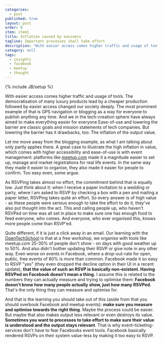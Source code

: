 ```yaml
---
categories: 
  - post
published: true
layout: post
order: 0
item: item1
title: Inflation caused by easiness
tagline: Important processes shall take effort
description: "With easier access comes higher traffic and usage of tools. The democratisation of many luxury products lead by a cheaper production followed by easier access changed our society deeply. The most prominent example of that is GPS navigation or blogging as a way for everyone to publish anything any time. And we in the tech-creation sphere have always aimed to make everything easier for everyone Ease-of-use and lowering the barrier are classic goals and mission statements of tech companies. But lowering the barrier has it drawbacks, too: The inflation of the output value."
category: null
tags: 
  - insights
  - facebook
  - meetup
  - thought
---
```


{% include JB/setup %}

With easier access comes higher traffic and usage of tools. The democratisation of many luxury products lead by a cheaper production followed by easier access changed our society deeply. The most prominent example of that is GPS navigation or blogging as a way for everyone to publish anything any time. And we in the tech-creation sphere have always aimed to make everything easier for everyone Ease-of-use and lowering the barrier are classic goals and mission statements of tech companies. But lowering the barrier has it drawbacks, too: The inflation of the output value.

Let me move away from the blogging example, as what I am talking about only partly applies there. A great case to illustrate the high inflation in value, which comes with higher accessibility and ease-of-use is with event management: platforms like [meetup.com](http://www.meetup.com/) made it a magnitude easier to set up, manage and market registrations for real life events. In the same way they made it easier to organise, they also made it easier for people to confirm. Too easy even, some argue.

As RSVPing takes almost no effort, the commitment behind that is equally low. Just think about it: when I receive a paper invitation to a wedding or party, where I am asked to RSVP by checking a box with a pen and mailing a paper letter, RSVPing takes quite an effort. So every answer is of high value - as these people were serious enough to take the effort to do it, they've also put thought into the act. This and calling people up, who haven't RSVPed on time was all set in place to make sure one has enough food to feed everyone, who comes. And everyone, who ever organised this, knows more people come than RSVP'ed.

Quite different, if it is just a click away in an email. Our learning with the [OpenTechSchool](http://www.opentechschool.org) is that at a free workshop, we organise with tools like meetup.com 25-30% of people don't show - on days with good weather up to 50%. And also didn't bother updating their RSVP or give note in any other way. Even worse on events in Facebook, where a drop-out-rate for open, public, free events of 80% is more than common. Facebook made it so easy to RSVP "yes" (they even dropped the decline option in their UI in a recent update), **that the value of such an RSVP is basically non-existent. Having RSVPed on Facebook doesn't mean a thing.** I assume this is related to the numbers they can actually measure and trying to optimise them: **Facebook doesn't know how many people actually show, just how many RSVPed.** That's the only thing they can measure and optimise for.

And that is the learning you should take out of this (aside from that you should overbook Facebook and meetup events): **make sure you measure and optimise towards the right thing**. Maybe the process could be easier. But maybe that also makes output less relevant or even destroys its value. **Sometimes you want to processes to take effort to make sure their value is understood and the output stays relevant**. That is why event-ticketing-services don't have to fear Facebooks event tools. Facebook basically rendered RSVPs on their system value-less by making it too easy to RSVP.
